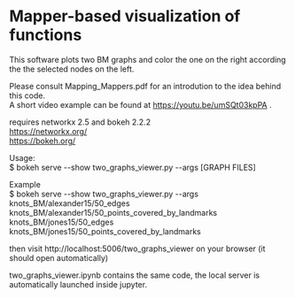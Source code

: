 # Mapper-based visualization of functions

This software plots two BM graphs and color the one on the right according the the selected nodes on the left.  

Please consult Mapping_Mappers.pdf for an introdution to the idea behind this code.  
A short video example can be found at https://youtu.be/umSQt03kpPA .

requires networkx 2.5 and bokeh 2.2.2  
https://networkx.org/  
https://bokeh.org/  

Usage:  
$ bokeh serve --show two_graphs_viewer.py --args [GRAPH FILES]  
  
Example  
$ bokeh serve --show two_graphs_viewer.py --args knots_BM/alexander15/50_edges knots_BM/alexander15/50_points_covered_by_landmarks knots_BM/jones15/50_edges knots_BM/jones15/50_points_covered_by_landmarks

then visit http://localhost:5006/two_graphs_viewer on your browser (it should open automatically)  


two_graphs_viewer.ipynb contains the same code, the local server is automatically launched inside jupyter.
